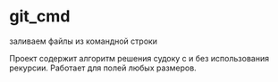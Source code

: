# git_cmd
заливаем файлы из командной строки

Проект содержит алгоритм решения судоку с и без использования рекурсии. Работает для полей любых размеров.
